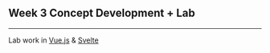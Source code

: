 ## Week 3 Concept Development + Lab
---

Lab work in [Vue.js](https://vuejs.org/) & [Svelte](https://svelte.dev/)



